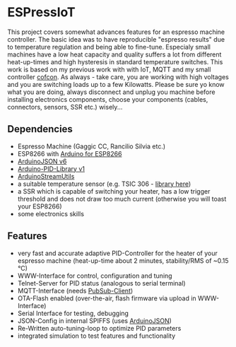 # ESPressIoT
This project covers somewhat advances features for an espresso machine controller. The basic idea was to have reproducible "espresso results" due to temperature regulation and being able to fine-tune. Especialy small machines have a low heat capacity and quality suffers a lot from different heat-up-times and high hysteresis in standard temperature switches.
This work is based on my previous work with with IoT, MQTT and my small controller [cofcon](https://github.com/Schm1tz1/cofcon). As always - take care, you are working with high voltages and you are switching loads up to a few Kilowatts. Please be sure yo know what you are doing, always disconnect and unplug you machine before installing electronics components, choose your components (cables, connectors, sensors, SSR etc.) wisely...

## Dependencies
* Espresso Machine (Gaggic CC, Rancilio Silvia etc.)
* ESP8266 with [Arduino for ESP8266][1]
* [ArduinoJSON v6][5]
* [Arduino-PID-Library v1][2] 
* [ArduinoStreamUtils][6]
* a suitable temperature sensor (e.g. TSIC 306 - [library here][3])
* a SSR which is capable of switching your heater, has a low trigger threshold and does not draw too much current (otherwise you will toast your ESP8266)
* some electronics skills

## Features
* very fast and accurate adaptive PID-Controller for the heater of your espresso machine (heat-up-time about 2 minutes, stability/RMS of ~0.15 °C)
* WWW-Interface for control, configuration and tuning
* Telnet-Server for PID status (analogous to serial terminal)
* MQTT-Interface (needs [PubSub-Client][4])
* OTA-Flash enabled (over-the-air, flash firmware via upload in WWW-Interface)
* Serial Interface for testing, debugging
* JSON-Config in internal SPIFFS (uses [ArduinoJSON][5])
* Re-Written auto-tuning-loop to optimize PID parameters
* integrated simulation to test features and functionality

[1]: https://github.com/esp8266/Arduino
[2]: https://github.com/br3ttb/Arduino-PID-Library
[3]: https://github.com/Schm1tz1/arduino-tsic
[4]: https://github.com/knolleary/pubsubclient
[5]: https://github.com/bblanchon/ArduinoJson
[6]: https://github.com/bblanchon/ArduinoStreamUtils/
